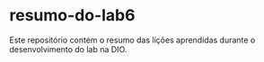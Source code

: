 # resumo-do-lab6
Este repositório contém o resumo das lições aprendidas durante o desenvolvimento do lab na DIO.
